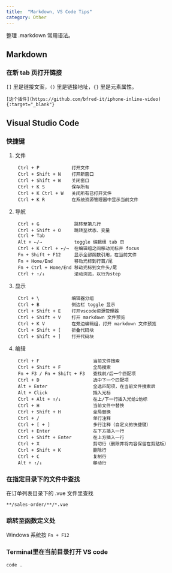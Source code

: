 ```yaml
---
title:  "Markdown, VS Code Tips"
category: Other
---
```

整理 .markdown 常用语法。


## Markdown

### 在新 tab 页打开链接

`[]` 里是链接文案，`()` 里是链接地址，`{}` 里是元素属性。

```
[这个插件](https://github.com/bfred-it/iphone-inline-video){:target="_blank"}
```

## Visual Studio Code

### 快捷键

1. 文件

        Ctrl + P            打开文件
        Ctrl + Shift + N    打开新窗口
        Ctrl + Shift + W    关闭窗口
        Ctrl + K S          保存所有
        Ctrl + K Ctrl + W   关闭所有已打开文件
        Ctrl + K R          在系统资源管理器中显示当前文件

2. 导航

        Ctrl + G             跳转至第几行
        Ctrl + Shift + O     跳转至状态、变量
        Ctrl + Tab
        Alt + ←/→            toggle 编辑组 tab 页
        Ctrl + K Ctrl + ←/→  在编辑组之间移动光标并 focus
        Fn + Shift + F12     显示全部函数引用，在当前文件
        Fn + Home/End        移动光标到行首/尾
        Fn + Ctrl + Home/End 移动光标到文件头/尾
        Ctrl + ↑/↓           滚动浏览，以行为step

3. 显示

        Ctrl + \            编辑器分组
        Ctrl + B            侧边栏 toggle 显示
        Ctrl + Shift + E    打开vscode资源管理器
        Ctrl + Shift + V    打开 markdown 文件预览
        Ctrl + K V          在旁边编辑组，打开 markdown 文件预览
        Ctrl + Shift + [    折叠代码块
        Ctrl + Shift + ]    打开代码块

4. 编辑
    
        Ctrl + F                    当前文件搜索
        Ctrl + Shift + F            全局搜索
        Fn + F3 / Fn + Shift + F3   查找前/后一个匹配项
        Ctrl + D                    选中下一个匹配项
        Alt + Enter                 全选匹配项，在当前文件搜索后
        Alt + Click                 插入光标
        Ctrl + Alt + ↑/↓            在上/下一行插入光给i他标
        Ctrl + H                    当前文件中替换
        Ctrl + Shift + H            全局替换
        Ctrl + /                    单行注释
        Ctrl + [ + ]                多行注释（自定义的快捷键）
        Ctrl + Enter                在下方插入一行
        Ctrl + Shift + Enter        在上方插入一行
        Ctrl + X                    剪切行（删除并将内容保留在剪贴板）
        Ctrl + Shift + K            删除行
        Ctrl + C                    复制行
        Alt + ↑/↓                   移动行
 
### 在指定目录下的文件中查找

在订单列表目录下的 .vue 文件里查找

    **/sales-order/**/*.vue

### 跳转至函数定义处

Windows 系统按 `Fn + F12`

### Terminal里在当前目录打开 VS code

    code .